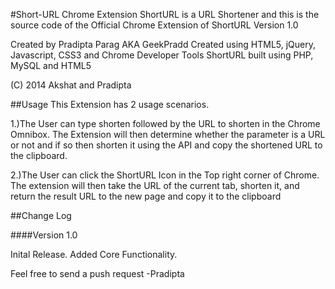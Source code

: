 #Short-URL Chrome Extension
ShortURL is a URL Shortener and this is the source code of the Official Chrome Extension of ShortURL
Version 1.0

Created by Pradipta Parag AKA GeekPradd
Created using HTML5, jQuery, Javascript, CSS3 and Chrome Developer Tools
ShortURL built using PHP, MySQL and HTML5

(C) 2014 Akshat and Pradipta

##Usage
This Extension has 2 usage scenarios.

1.)The User can type shorten followed by the URL to shorten in the Chrome Omnibox. The Extension will then determine whether the parameter is a URL or not and if so then shorten it using the API and copy the shortened URL to the clipboard.

2.)The User can click the ShortURL Icon in the Top right corner of Chrome. The extension will then take the URL of the current tab, shorten it, and return the result URL to the new page and copy it to the clipboard

##Change Log

####Version 1.0

Inital Release. Added Core Functionality.

Feel free to send a push request
-Pradipta

